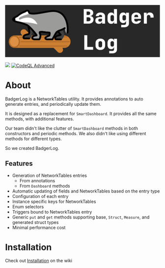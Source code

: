 <img src="badgerlog-logo-banner.png" alt="Badgerlog Logo">

[![](https://jitpack.io/v/team1306/badger-log.svg)](https://jitpack.io/#team1306/badger-log) [![CodeQL Advanced](https://github.com/team1306/badger-log/actions/workflows/codeql.yml/badge.svg)](https://github.com/team1306/badger-log/actions/workflows/codeql.yml)

# About

BadgerLog is a NetworkTables utility. It provides annotations to auto generate entries, and periodically update them.

It is designed as a replacement for `SmartDashboard`. It provides all the same methods, with additional features.

Our team didn't like the clutter of `SmartDashboard` methods in both constructors and periodic methods. We also didn't
like using different methods for different types.

So we created BadgerLog.

## Features

* Generation of NetworkTables entries
    * From annotations
    * From `Dashboard` methods
* Automatic updating of fields and NetworkTables based on the entry type
* Configuration of each entry
* Instance specific keys for NetworkTables
* Enum selectors
* Triggers bound to NetworkTables entry
* Generic `put` and `get` methods supporting base, `Struct`, `Measure`, and generated struct types
* Minimal performance cost

# Installation

Check out [Installation](https://github.com/team1306/badger-log/wiki#installation) on the wiki
